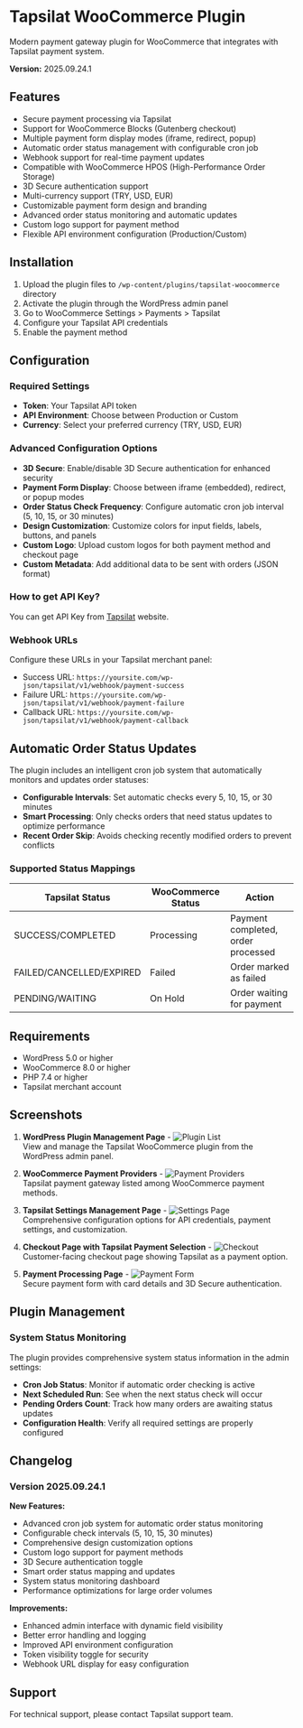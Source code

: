 # Tapsilat WooCommerce Plugin

Modern payment gateway plugin for WooCommerce that integrates with Tapsilat payment system.

**Version:** 2025.09.24.1

## Features

- Secure payment processing via Tapsilat
- Support for WooCommerce Blocks (Gutenberg checkout)
- Multiple payment form display modes (iframe, redirect, popup)
- Automatic order status management with configurable cron job
- Webhook support for real-time payment updates
- Compatible with WooCommerce HPOS (High-Performance Order Storage)
- 3D Secure authentication support
- Multi-currency support (TRY, USD, EUR)
- Customizable payment form design and branding
- Advanced order status monitoring and automatic updates
- Custom logo support for payment method
- Flexible API environment configuration (Production/Custom)

## Installation

1. Upload the plugin files to `/wp-content/plugins/tapsilat-woocommerce` directory
2. Activate the plugin through the WordPress admin panel
3. Go to WooCommerce Settings > Payments > Tapsilat
4. Configure your Tapsilat API credentials
5. Enable the payment method

## Configuration

### Required Settings

- **Token**: Your Tapsilat API token
- **API Environment**: Choose between Production or Custom
- **Currency**: Select your preferred currency (TRY, USD, EUR)

### Advanced Configuration Options

- **3D Secure**: Enable/disable 3D Secure authentication for enhanced security
- **Payment Form Display**: Choose between iframe (embedded), redirect, or popup modes  
- **Order Status Check Frequency**: Configure automatic cron job interval (5, 10, 15, or 30 minutes)
- **Design Customization**: Customize colors for input fields, labels, buttons, and panels
- **Custom Logo**: Upload custom logos for both payment method and checkout page
- **Custom Metadata**: Add additional data to be sent with orders (JSON format)

### How to get API Key?

You can get API Key from [Tapsilat](https://acquiring.tapsilat.com) website.

### Webhook URLs

Configure these URLs in your Tapsilat merchant panel:

- Success URL: `https://yoursite.com/wp-json/tapsilat/v1/webhook/payment-success`
- Failure URL: `https://yoursite.com/wp-json/tapsilat/v1/webhook/payment-failure`
- Callback URL: `https://yoursite.com/wp-json/tapsilat/v1/webhook/payment-callback`

## Automatic Order Status Updates

The plugin includes an intelligent cron job system that automatically monitors and updates order statuses:

- **Configurable Intervals**: Set automatic checks every 5, 10, 15, or 30 minutes
- **Smart Processing**: Only checks orders that need status updates to optimize performance
- **Recent Order Skip**: Avoids checking recently modified orders to prevent conflicts

### Supported Status Mappings

| Tapsilat Status | WooCommerce Status | Action |
|----------------|-------------------|---------|
| SUCCESS/COMPLETED | Processing | Payment completed, order processed |
| FAILED/CANCELLED/EXPIRED | Failed | Order marked as failed |
| PENDING/WAITING | On Hold | Order waiting for payment |

## Requirements

- WordPress 5.0 or higher
- WooCommerce 8.0 or higher
- PHP 7.4 or higher
- Tapsilat merchant account

## Screenshots

1. **WordPress Plugin Management Page** - ![Plugin List](screenshots/1.png)  
   View and manage the Tapsilat WooCommerce plugin from the WordPress admin panel.

2. **WooCommerce Payment Providers** - ![Payment Providers](screenshots/2.png)  
   Tapsilat payment gateway listed among WooCommerce payment methods.

3. **Tapsilat Settings Management Page** - ![Settings Page](screenshots/3.png)  
   Comprehensive configuration options for API credentials, payment settings, and customization.

4. **Checkout Page with Tapsilat Payment Selection** - ![Checkout](screenshots/4.png)  
   Customer-facing checkout page showing Tapsilat as a payment option.

5. **Payment Processing Page** - ![Payment Form](screenshots/5.png)  
   Secure payment form with card details and 3D Secure authentication.

## Plugin Management

### System Status Monitoring

The plugin provides comprehensive system status information in the admin settings:

- **Cron Job Status**: Monitor if automatic order checking is active
- **Next Scheduled Run**: See when the next status check will occur
- **Pending Orders Count**: Track how many orders are awaiting status updates
- **Configuration Health**: Verify all required settings are properly configured

## Changelog

### Version 2025.09.24.1

**New Features:**
- Advanced cron job system for automatic order status monitoring
- Configurable check intervals (5, 10, 15, 30 minutes)
- Comprehensive design customization options
- Custom logo support for payment methods
- 3D Secure authentication toggle
- Smart order status mapping and updates
- System status monitoring dashboard
- Performance optimizations for large order volumes

**Improvements:**
- Enhanced admin interface with dynamic field visibility
- Better error handling and logging
- Improved API environment configuration
- Token visibility toggle for security
- Webhook URL display for easy configuration

## Support

For technical support, please contact Tapsilat support team.
